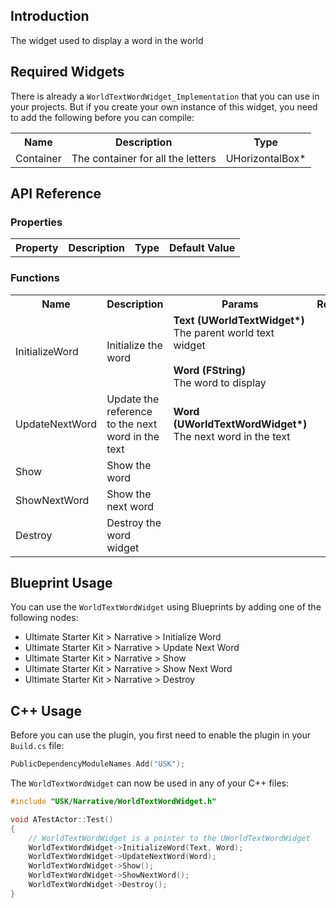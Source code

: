 ## Introduction
The widget used to display a word in the world

## Required Widgets
There is already a <code>WorldTextWordWidget_Implementation</code> that you can use in your projects. But if you create your own instance of this widget, you need to add the following before you can compile:
<table>
	<tr>
		<th>Name</th>
		<th>Description</th>
		<th>Type</th>
	</tr>
	<tr>
		<td>Container</td>
		<td>The container for all the letters</td>
		<td>UHorizontalBox*</td>
	</tr>
</table>

## API Reference
### Properties
<table>
	<tr>
		<th>Property</th>
		<th>Description</th>
		<th>Type</th>
		<th>Default Value</th>
	</tr>
</table>

### Functions
<table>
	<tr>
		<th>Name</th>
		<th>Description</th>
		<th>Params</th>
		<th>Return</th>
	</tr>
	<tr>
		<td>InitializeWord</td>
		<td>Initialize the word</td>
		<td><strong>Text (UWorldTextWidget*)</strong><br/>The parent world text widget<br/><br/><strong>Word (FString)</strong><br/>The word to display</td>
		<td></td>
	</tr>
	<tr>
		<td>UpdateNextWord</td>
		<td>Update the reference to the next word in the text</td>
		<td><strong>Word (UWorldTextWordWidget*)</strong><br/>The next word in the text</td>
		<td></td>
	</tr>
	<tr>
		<td>Show</td>
		<td>Show the word</td>
		<td></td>
		<td></td>
	</tr>
	<tr>
		<td>ShowNextWord</td>
		<td>Show the next word</td>
		<td></td>
		<td></td>
	</tr>
	<tr>
		<td>Destroy</td>
		<td>Destroy the word widget</td>
		<td></td>
		<td></td>
	</tr>
</table>

## Blueprint Usage
You can use the <code>WorldTextWordWidget</code> using Blueprints by adding one of the following nodes:
<ul>
	<li>Ultimate Starter Kit > Narrative > Initialize Word</li>
	<li>Ultimate Starter Kit > Narrative > Update Next Word</li>
	<li>Ultimate Starter Kit > Narrative > Show</li>
	<li>Ultimate Starter Kit > Narrative > Show Next Word</li>
	<li>Ultimate Starter Kit > Narrative > Destroy</li>
</ul>

## C++ Usage
Before you can use the plugin, you first need to enable the plugin in your <code>Build.cs</code> file:
```c++
PublicDependencyModuleNames.Add("USK");
```

The <code>WorldTextWordWidget</code> can now be used in any of your C++ files:
```c++
#include "USK/Narrative/WorldTextWordWidget.h"

void ATestActor::Test()
{
	// WorldTextWordWidget is a pointer to the UWorldTextWordWidget
	WorldTextWordWidget->InitializeWord(Text, Word);
	WorldTextWordWidget->UpdateNextWord(Word);
	WorldTextWordWidget->Show();
	WorldTextWordWidget->ShowNextWord();
	WorldTextWordWidget->Destroy();
}
```
